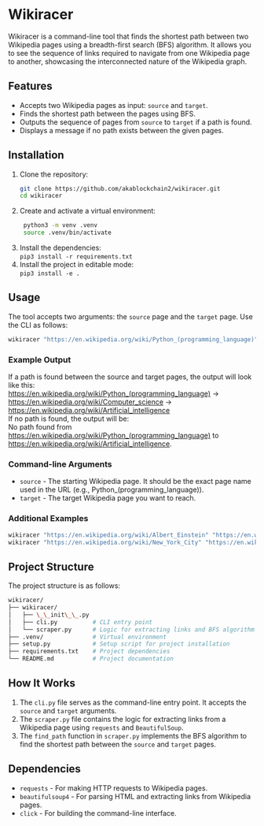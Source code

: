 # Wikiracer
Wikiracer is a command-line tool that finds the shortest path between two Wikipedia pages using a breadth-first search (BFS) algorithm. It allows you to see the sequence of links required to navigate from one Wikipedia page to another, showcasing the interconnected nature of the Wikipedia graph.

## Features
- Accepts two Wikipedia pages as input: `source` and `target`.
- Finds the shortest path between the pages using BFS.
- Outputs the sequence of pages from `source` to `target` if a path is found.
- Displays a message if no path exists between the given pages.

## Installation
1. Clone the repository:
   ```bash
   git clone https://github.com/akablockchain2/wikiracer.git  
   cd wikiracer
   ```
2. Create and activate a virtual environment:  
   ```bash
    python3 -m venv .venv  
    source .venv/bin/activate
   ```
3. Install the dependencies:  
   `pip3 install -r requirements.txt`
4. Install the project in editable mode:  
   `pip3 install -e .`

## Usage
The tool accepts two arguments: the `source` page and the `target` page. Use the CLI as follows:
```bash
wikiracer "https://en.wikipedia.org/wiki/Python_(programming_language)" "https://en.wikipedia.org/wiki/Java_virtual_machine"
```

### Example Output
If a path is found between the source and target pages, the output will look like this:  
https://en.wikipedia.org/wiki/Python_(programming_language) -> https://en.wikipedia.org/wiki/Computer_science -> https://en.wikipedia.org/wiki/Artificial_intelligence  
If no path is found, the output will be:  
No path found from https://en.wikipedia.org/wiki/Python_(programming_language) to https://en.wikipedia.org/wiki/Artificial_intelligence.

### Command-line Arguments
- `source` - The starting Wikipedia page. It should be the exact page name used in the URL (e.g., Python_(programming_language)).
- `target` - The target Wikipedia page you want to reach.

### Additional Examples
```bash
wikiracer "https://en.wikipedia.org/wiki/Albert_Einstein" "https://en.wikipedia.org/wiki/Theory_of_relativity"  
wikiracer "https://en.wikipedia.org/wiki/New_York_City" "https://en.wikipedia.org/wiki/Central_Park"
```

## Project Structure
The project structure is as follows:
```bash
wikiracer/  
├── wikiracer/  
│   ├── \_\_init\_\_.py  
│   ├── cli.py          # CLI entry point  
│   └── scraper.py      # Logic for extracting links and BFS algorithm  
├── .venv/              # Virtual environment  
├── setup.py            # Setup script for project installation  
├── requirements.txt    # Project dependencies  
└── README.md           # Project documentation  
```
## How It Works
1. The `cli.py` file serves as the command-line entry point. It accepts the `source` and `target` arguments.  
2. The `scraper.py` file contains the logic for extracting links from a Wikipedia page using `requests` and `BeautifulSoup`.  
3. The `find_path` function in `scraper.py` implements the BFS algorithm to find the shortest path between the `source` and `target` pages.

## Dependencies
- `requests` - For making HTTP requests to Wikipedia pages.  
- `beautifulsoup4` - For parsing HTML and extracting links from Wikipedia pages.  
- `click` - For building the command-line interface.
